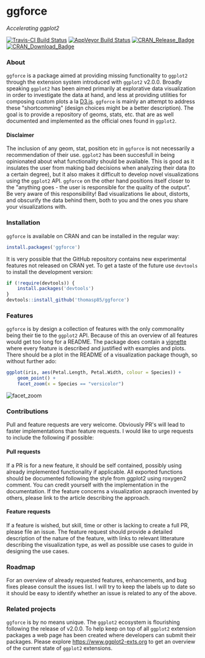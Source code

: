 # ggforce
*Accelerating ggplot2*

[![Travis-CI Build Status](https://travis-ci.org/thomasp85/ggforce.svg?branch=master)](https://travis-ci.org/thomasp85/ggforce)
[![AppVeyor Build Status](https://ci.appveyor.com/api/projects/status/github/thomasp85/ggforce?branch=master&svg=true)](https://ci.appveyor.com/project/thomasp85/ggforce)
[![CRAN_Release_Badge](http://www.r-pkg.org/badges/version-ago/ggforce)](https://CRAN.R-project.org/package=ggforce)
[![CRAN_Download_Badge](http://cranlogs.r-pkg.org/badges/ggforce)](https://CRAN.R-project.org/package=ggforce)


### About
`ggforce` is a package aimed at providing missing functionality to `ggplot2` 
through the extension system introduced with `ggplot2` v2.0.0. Broadly speaking 
`ggplot2` has been aimed primarily at explorative data visualization in order to 
investigate the data at hand, and less at providing utilities for composing 
custom plots a la [D3.js](https://d3js.org). `ggforce` is mainly an attempt to 
address these "shortcomming" (design choices might be a better description). The 
goal is to provide a repository of geoms, stats, etc. that are as well 
documented and implemented as the official ones found in `ggplot2`.

#### Disclaimer
The inclusion of any geom, stat, position etc in `ggforce` is not necessarily a 
recommendation of their use. `ggplot2` has been succesfull in being opinionated
about what functionality should be available. This is good as it insulates the
user from making bad decisions when analyzing their data (to a certain degree), 
but it also makes it difficult to develop novel visualizations using the 
`ggplot2` API. `ggforce` on the other hand positions itself closer to the 
"anything goes - the user is responsible for the quality of the output". Be very
aware of this responsibility! Bad visualizations lie about, distorts, and 
obscurify the data behind them, both to you and the ones you share your 
visualizations with.

### Installation
`ggforce` is available on CRAN and can be installed in the regular way:

```r
install.packages('ggforce')
```

It is very possible that the GitHub repository contains new experimental 
features not released on CRAN yet. To get a taste of the future use `devtools`
to install the development version:

```r
if (!require(devtools)) {
    install.packages('devtools')
}
devtools::install_github('thomasp85/ggforce')
```

### Features
`ggforce` is by design a collection of features with the only commonality being
their tie to the `ggplot2` API. Because of this an overview of all features 
would get too long for a README. The package does contain a
[vignette](https://CRAN.R-project.org/package=ggforce/vignettes/Visual_Guide.html) 
where every feature is described and justified with examples and plots. There
should be a plot in the README of a visualization package though, so without 
further ado:

```r
ggplot(iris, aes(Petal.Length, Petal.Width, colour = Species)) +
    geom_point() +
    facet_zoom(x = Species == "versicolor")
```

![facet_zoom](https://dl.dropboxusercontent.com/u/2323585/ggforce/facet_zoom.png)

### Contributions
Pull and feature requests are very welcome. Obviously PR's will lead to faster
implementations than feature requests. I would like to urge requests to include
the following if possible:

#### Pull requests
If a PR is for a new feature, it should be self contained, possibly using 
already implemented functionality if applicable. All exported functions should
be documented following the style from ggplot2 using roxygen2 comment. You can
credit yourself with the implementation in the documentation. If the feature 
concerns a visualization appraoch invented by others, please link to the article
describing the approach.

#### Feature requests
If a feature is wished, but skill, time or other is lacking to create a full PR,
please file an issue. The feature request should provide a detailed description
of the nature of the feature, with links to relevant litterature describing the
visualization type, as well as possible use cases to guide in designing the use
cases.

### Roadmap
For an overview of already requested features, enhancements, and bug fixes 
please consult the issues list. I will try to keep the labels up to date so it
should be easy to identify whether an issue is related to any of the above.

### Related projects
`ggforce` is by no means unique. The `ggplot2` ecosystem is flourishing 
following the release of v2.0.0. To help keep on top of all `ggplot2` extension
packages a web page has been created where developers can submit their packages.
Please explore <https://www.ggplot2-exts.org> to get an overview of the current
state of `ggplot2` extensions.
